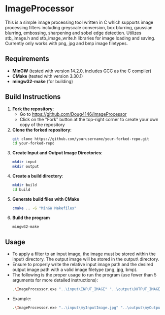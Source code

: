 # ImageProcessor

This is a simple image processing tool written in C which supports image processing filters including greyscale conversion,
box blurring, gaussian blurring, embossing, sharpening and sobel edge detection. Utilizes stb_image.h and stb_image_write.h libraries
for image loading and saving. Currently only works with png, jpg and bmp image filetypes.

## Requirements
- **MinGW** (tested with version 14.2.0, includes GCC as the C compiler)
- **CMake** (tested with version 3.30.1)
- **mingw32-make** (for building)

## Build Instructions

1. **Fork the repository**:
   - Go to https://github.com/Doug4146/ImageProcessor
   - Click on the "Fork" button at the top-right corner to create your own copy of the repository
2. **Clone the forked repository**:
   ```bash
   git clone https://github.com/yourusername/your-forked-repo.git
   cd your-forked-repo
3. **Create Input and Output Image Directories**:
   ```bash
   mkdir input
   mkdir output
4. **Create a build directory**:
   ```bash
   mkdir build
   cd build
5. **Generate build files with CMake**
   ```bash
   cmake .. -G "MinGW Makefiles"
6. **Build the program**
   ```bash
   mingw32-make

## Usage
  - To apply a filter to an input image, the image must be stored within the input\ directory. The output image will be stored in the output\ directory.
  - Ensure to properly write the relative input image path and the desired output image path with a valid image filetype (png, jpg, bmp).
  - The following is the proper usage to run the program (use fewer than 5 arguments for more detailed instructions):
    ```bash
    .\ImageProcessor.exe "..\input\INPUT_IMAGE" "..\output\OUTPUT_IMAGE" "FILTER" "FILTER INTENSITY"
  - Example:
    ```bash
    .\ImageProcessor.exe "..\input\myInputImage.jpg" "..\output\myOutputImage.png" "Gaussian Blur" "Medium"
    

